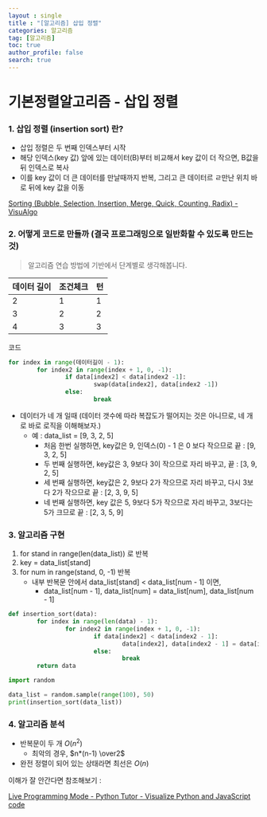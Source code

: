 ```yaml
---
layout : single
title : "[알고리즘] 삽입 정렬"
categories: 알고리즘
tag: [알고리즘]
toc: true
author_profile: false
search: true
---
```

# 기본정렬알고리즘 - 삽입 정렬

### 1. 삽입 정렬 (insertion sort) 란?

- 삽입 정렬은 두 번째 인덱스부터 시작
- 해당 인덱스(key 값) 앞에 있는 데이터(B)부터 비교해서  key 값이 더 작으면, B값을 뒤 인덱스로 복사
- 이를 key 값이 더 큰 데이터를 만날때까지 반복, 그리고 큰 데이터르 ㄹ만난 위치 바로 뒤에 key 값을 이동

[Sorting (Bubble, Selection, Insertion, Merge, Quick, Counting, Radix) - VisuAlgo](http://visualgo.net/en/sorting)

### 2. 어떻게 코드로 만들까 (결국 프로그래밍으로 일반화할 수 있도록 만드는 것)

> 알고리즘 연습 방법에 기반에서 단계별로 생각해봅니다.
> 

| 데이터 길이 | 조건체크 | 턴 |
| --- | --- | --- |
| 2 | 1 | 1 |
| 3 | 2 | 2 |
| 4 | 3 | 3 |

코드

```python
for index in range(데이터길이 - 1):
		for index2 in range(index + 1, 0, -1):
				if data[index2] < data[index2 -1]:
						swap(data[index2], data[index2 -1])
				else:
						break
```

- 데이터가 네 개 일때 (데이터 갯수에 따라 복잡도가 떨어지는 것은 아니므로, 네 개로 바로 로직을 이해해보자.)
    - 예 : data_list = [9, 3, 2, 5]
        - 처음 한번 실행하면, key값은 9, 인덱스(0) - 1 은 0 보다 작으므로 끝 : [9, 3, 2, 5]
        - 두 번째 실행하면, key값은 3, 9보다 3이 작으므로 자리 바꾸고, 끝 : [3, 9, 2, 5]
        - 세 번째 실행하면, key값은 2, 9보다 2가 작으므로 자리 바꾸고, 다시 3보다 2가 작으므로 끝 : [2, 3, 9, 5]
        - 네 번째 실행하면, key 값은 5, 9보다 5가 작으므로 자리 바꾸고, 3보다는 5가 크므로 끝 : [2, 3, 5, 9]
        

### 3. 알고리즘 구현

1. for stand in range(len(data_list)) 로 반복
2. key = data_list[stand]
3. for num in range(stand, 0, -1) 반복
    - 내부 반복문 안에서 data_list[stand] < data_list[num - 1] 이면,
        - data_list[num - 1], data_list[num] = data_list[num], data_list[num - 1]

```python
def insertion_sort(data):
		for index in range(len(data) - 1):
				for index2 in range(index + 1, 0, -1):
						if data[index2] < data[index2 - 1]:
								data[index2], data[index2 - 1] = data[index2 - 1], data[index2]
						else:
								break
		return data
```

```python
import random

data_list = random.sample(range(100), 50)
print(insertion_sort(data_list))
```

### 4. 알고리즘 분석

- 반복문이 두 개 $O(n^2)$
    - 최악의 경우,  $n*(n-1) \over2$
- 완전 정렬이 되어 있는 상태라면 최선은 $O(n)$

이해가 잘 안간다면 참조해보기 :

[Live Programming Mode - Python Tutor - Visualize Python and JavaScript code](https://goo.gl/XKBXuk)